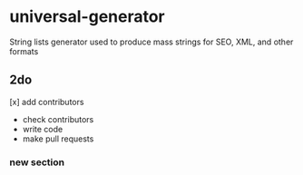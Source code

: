 # universal-generator
String lists generator used to produce mass strings for SEO, XML, and other formats

## 2do
[x] add contributors
- check contributors
- write code
- make pull requests


### new section
